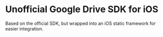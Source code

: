 Unofficial Google Drive SDK for iOS
===================================

Based on the official SDK, but wrapped into an iOS static framework for easier integration.
